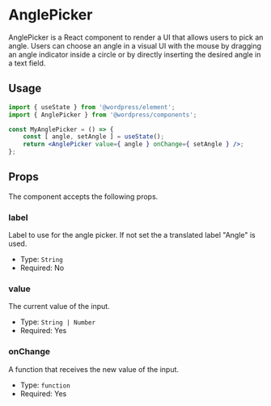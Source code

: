# AnglePicker

AnglePicker is a React component to render a UI that allows users to pick an angle.
Users can choose an angle in a visual UI with the mouse by dragging an angle indicator inside a circle or by directly inserting the desired angle in a text field.

## Usage


```jsx
import { useState } from '@wordpress/element';
import { AnglePicker } from '@wordpress/components';

const MyAnglePicker = () => {
	const [ angle, setAngle ] = useState();
	return <AnglePicker value={ angle } onChange={ setAngle } />;
};
```

## Props

The component accepts the following props.

### label

Label to use for the angle picker. If not set the a translated label "Angle" is used.

- Type: `String`
- Required: No

### value
The current value of the input.

- Type: `String | Number`
- Required: Yes

### onChange
A function that receives the new value of the input.

- Type: `function`
- Required: Yes
